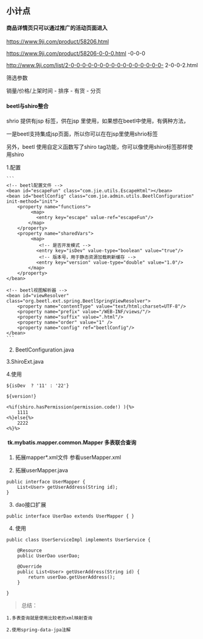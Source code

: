 #

## 小计点


#### 商品详情页只可以通过推广的活动页面进入

https://www.9ji.com/product/58206.html 

https://www.9ji.com/product/58206-0-0-0.html -0-0-0

http://www.9ji.com/list/2-0-0-0-0-0-0-0-0-0-0-0-0-0-0-0-0- 2-0-0-2.html

筛选参数

销量/价格/上架时间 - 排序 - 有货 - 分页

#### beetl与shiro整合

shrio 提供有jsp 标签，供在jsp 里使用，如果想在beetl中使用，有俩种方法，

一是beetl支持集成jsp页面，所以你可以在在jsp里使用shrio标签

另外，beetl 使用自定义函数写了shiro tag功能，你可以像使用shiro标签那样使用shiro

1.配置

	```
	<!-- beetl配置文件 -->
	<bean id="escapeFun" class="com.jie.utils.EscapeHtml"></bean>
	<bean id="beetlConfig" class="com.jie.admin.utils.BeetlConfiguration" init-method="init">
	 	<property name="functions">
	         <map>
	           <entry key="escape" value-ref="escapeFun"/>
	        </map>
	    </property>
	 	<property name="sharedVars">
	         <map>
	            <!-- 是否开发模式 -->
	           <entry key="isDev" value-type="boolean" value="true"/>
	          	<!-- 版本号，用于静态资源加载刷新缓存 -->
	           <entry key="version" value-type="double" value="1.0"/>
	        </map>
	    </property>
	</bean>
	
	<!-- beetl视图解析器 -->
	<bean id="viewResolver" class="org.beetl.ext.spring.BeetlSpringViewResolver">
	    <property name="contentType" value="text/html;charset=UTF-8"/>
	    <property name="prefix" value="/WEB-INF/views/"/>
	    <property name="suffix" value=".html"/>
	    <property name="order" value="1" />
	    <property name="config" ref="beetlConfig"/>
	</bean>
	```
	
2. BeetlConfiguration.java

3.ShiroExt.java	

4.使用

	${isDev  ? '11' : '22'}
				
	${version!}
	
	<%if(shiro.hasPermission(permission.code!) ){%>
		1111
	<%}else{%>
		2222
	<%}%>

####  tk.mybatis.mapper.common.Mapper  多表联合查询

1. 拓展mapper*.xml文件 参看userMapper.xml

2. 拓展userMapper.java

```
public interface UserMapper {  
    List<User> getUserAddress(String id);  
}
```

3. dao接口扩展 

```
public interface UserDao extends UserMapper { }

```
4. 使用

```
public class UserServiceImpl implements UserService {  
  
    @Resource  
    public UserDao userDao;  
    
    @Override  
    public List<User> getUserAddress(String id) {  
        return userDao.getUserAddress();  
    }  
  
}
```

> 总结： 

	1.多表查询就是使用比较老的xml映射查询
	
	2.使用spring-data-jpa注解










